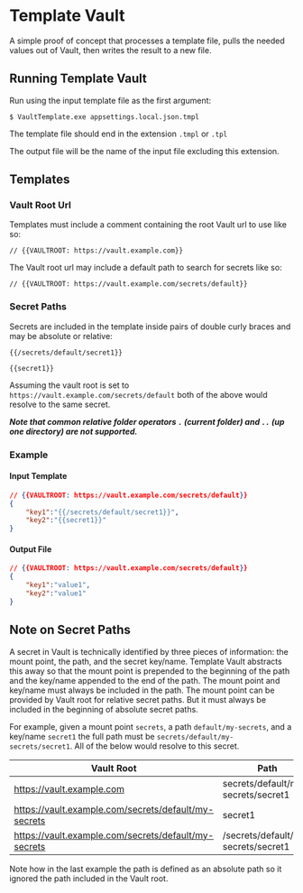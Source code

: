 # Template Vault

A simple proof of concept that processes a template
file, pulls the needed values out of Vault, then
writes the result to a new file.

## Running Template Vault

Run using the input template file as the first
argument:

`$ VaultTemplate.exe appsettings.local.json.tmpl`

The template file should end in the extension
`.tmpl` or `.tpl`

The output file will be the name of the input file
excluding this extension.

## Templates

### Vault Root Url

Templates must include a comment containing the root
Vault url to use like so:

`// {{VAULTROOT: https://vault.example.com}}`

The Vault root url may include a default path to
search for secrets like so:

`// {{VAULTROOT: https://vault.example.com/secrets/default}}`

### Secret Paths

Secrets are included in the template inside pairs of
double curly braces and may be absolute or relative:

`{{/secrets/default/secret1}}`

`{{secret1}}`

Assuming the vault root is set to
`https://vault.example.com/secrets/default`
both of the above would resolve to the same secret.

***Note that common relative folder operators
`.` (current folder) and `..` (up one directory)
are not supported.***

### Example

#### Input Template

```json
// {{VAULTROOT: https://vault.example.com/secrets/default}}
{
    "key1":"{{/secrets/default/secret1}}",
    "key2":"{{secret1}}"
}
```

#### Output File

```json
// {{VAULTROOT: https://vault.example.com/secrets/default}}
{
    "key1":"value1",
    "key2":"value1"
}
```

## Note on Secret Paths

A secret in Vault is technically identified by three
pieces of information: the mount point, the path, and
the secret key/name. Template Vault abstracts this
away so that the mount point is prepended to the
beginning of the path and the key/name appended to
the end of the path. The mount point and key/name must
always be included in the path. The mount point can
be provided by Vault root for relative secret paths.
But it must always be included in the beginning of
absolute secret paths.

For example, given a mount point `secrets`, a path
`default/my-secrets`, and a key/name `secret1`  the
full path must be `secrets/default/my-secrets/secret1`.
All of the below would resolve to this secret.

| Vault Root                                           | Path                                |
|------------------------------------------------------|-------------------------------------|
| https://vault.example.com                            | secrets/default/my-secrets/secret1  |
| https://vault.example.com/secrets/default/my-secrets | secret1                             |
| https://vault.example.com/secrets/default/my-secrets | /secrets/default/my-secrets/secret1 |

Note how in the last example the path is defined as an
absolute path so it ignored the path included in the
Vault root.

